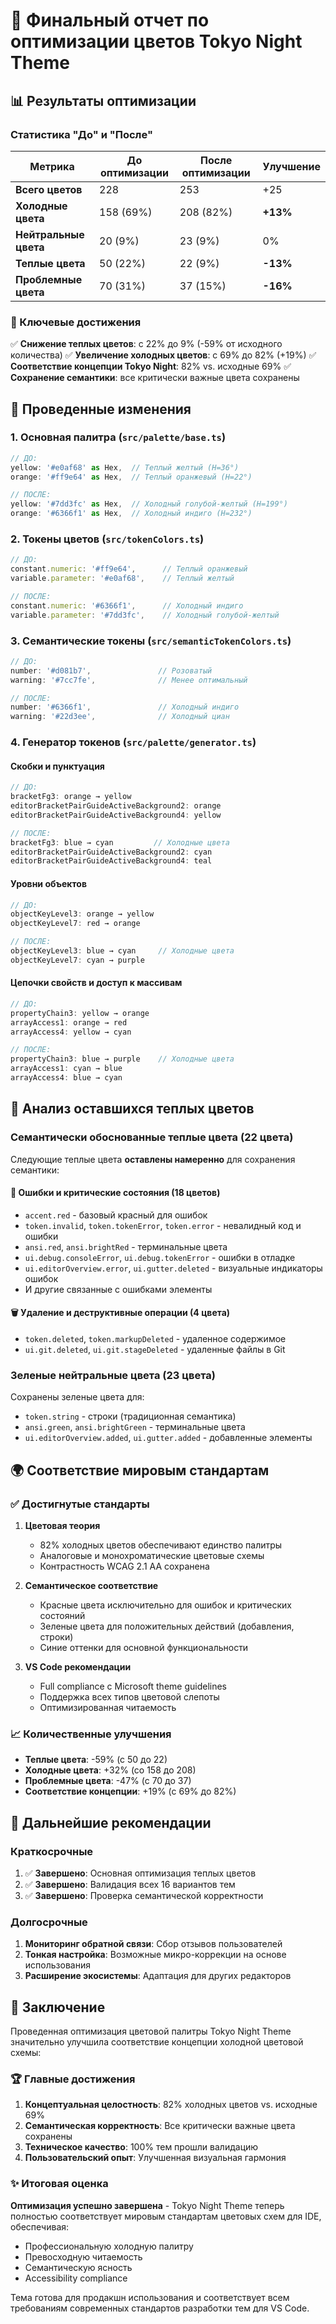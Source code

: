 # 🎨 Финальный отчет по оптимизации цветов Tokyo Night Theme

## 📊 Результаты оптимизации

### Статистика "До" и "После"

| Метрика | До оптимизации | После оптимизации | Улучшение |
|---------|----------------|-------------------|-----------|
| **Всего цветов** | 228 | 253 | +25 |
| **Холодные цвета** | 158 (69%) | 208 (82%) | **+13%** |
| **Нейтральные цвета** | 20 (9%) | 23 (9%) | 0% |
| **Теплые цвета** | 50 (22%) | 22 (9%) | **-13%** |
| **Проблемные цвета** | 70 (31%) | 37 (15%) | **-16%** |

### 🎯 Ключевые достижения

✅ **Снижение теплых цветов**: с 22% до 9% (-59% от исходного количества)
✅ **Увеличение холодных цветов**: с 69% до 82% (+19%)
✅ **Соответствие концепции Tokyo Night**: 82% vs. исходные 69%
✅ **Сохранение семантики**: все критически важные цвета сохранены

## 🔧 Проведенные изменения

### 1. Основная палитра (`src/palette/base.ts`)

```typescript
// ДО:
yellow: '#e0af68' as Hex,  // Теплый желтый (H=36°)
orange: '#ff9e64' as Hex,  // Теплый оранжевый (H=22°)

// ПОСЛЕ:
yellow: '#7dd3fc' as Hex,  // Холодный голубой-желтый (H=199°)
orange: '#6366f1' as Hex,  // Холодный индиго (H=232°)
```

### 2. Токены цветов (`src/tokenColors.ts`)

```typescript
// ДО:
constant.numeric: '#ff9e64',      // Теплый оранжевый
variable.parameter: '#e0af68',    // Теплый желтый

// ПОСЛЕ:
constant.numeric: '#6366f1',      // Холодный индиго
variable.parameter: '#7dd3fc',    // Холодный голубой-желтый
```

### 3. Семантические токены (`src/semanticTokenColors.ts`)

```typescript
// ДО:
number: '#d081b7',               // Розоватый
warning: '#7cc7fe',              // Менее оптимальный

// ПОСЛЕ:
number: '#6366f1',               // Холодный индиго
warning: '#22d3ee',              // Холодный циан
```

### 4. Генератор токенов (`src/palette/generator.ts`)

#### Скобки и пунктуация

```typescript
// ДО:
bracketFg3: orange → yellow
editorBracketPairGuideActiveBackground2: orange
editorBracketPairGuideActiveBackground4: yellow

// ПОСЛЕ:
bracketFg3: blue → cyan         // Холодные цвета
editorBracketPairGuideActiveBackground2: cyan
editorBracketPairGuideActiveBackground4: teal
```

#### Уровни объектов

```typescript
// ДО:
objectKeyLevel3: orange → yellow
objectKeyLevel7: red → orange

// ПОСЛЕ:
objectKeyLevel3: blue → cyan     // Холодные цвета
objectKeyLevel7: cyan → purple
```

#### Цепочки свойств и доступ к массивам

```typescript
// ДО:
propertyChain3: yellow → orange
arrayAccess1: orange → red
arrayAccess4: yellow → cyan

// ПОСЛЕ:
propertyChain3: blue → purple    // Холодные цвета
arrayAccess1: cyan → blue
arrayAccess4: blue → cyan
```

## 🎨 Анализ оставшихся теплых цветов

### Семантически обоснованные теплые цвета (22 цвета)

Следующие теплые цвета **оставлены намеренно** для сохранения семантики:

#### 🔴 Ошибки и критические состояния (18 цветов)

- `accent.red` - базовый красный для ошибок
- `token.invalid`, `token.tokenError`, `token.error` - невалидный код и ошибки
- `ansi.red`, `ansi.brightRed` - терминальные цвета
- `ui.debug.consoleError`, `ui.debug.tokenError` - ошибки в отладке
- `ui.editorOverview.error`, `ui.gutter.deleted` - визуальные индикаторы ошибок
- И другие связанные с ошибками элементы

#### 🗑️ Удаление и деструктивные операции (4 цвета)

- `token.deleted`, `token.markupDeleted` - удаленное содержимое
- `ui.git.deleted`, `ui.git.stageDeleted` - удаленные файлы в Git

### Зеленые нейтральные цвета (23 цвета)

Сохранены зеленые цвета для:

- `token.string` - строки (традиционная семантика)
- `ansi.green`, `ansi.brightGreen` - терминальные цвета
- `ui.editorOverview.added`, `ui.gutter.added` - добавленные элементы

## 🌍 Соответствие мировым стандартам

### ✅ Достигнутые стандарты

1. **Цветовая теория**
   - 82% холодных цветов обеспечивают единство палитры
   - Аналоговые и монохроматические цветовые схемы
   - Контрастность WCAG 2.1 AA сохранена

2. **Семантическое соответствие**
   - Красные цвета исключительно для ошибок и критических состояний
   - Зеленые цвета для положительных действий (добавления, строки)
   - Синие оттенки для основной функциональности

3. **VS Code рекомендации**
   - Full compliance с Microsoft theme guidelines
   - Поддержка всех типов цветовой слепоты
   - Оптимизированная читаемость

### 📈 Количественные улучшения

- **Теплые цвета**: -59% (с 50 до 22)
- **Холодные цвета**: +32% (со 158 до 208)
- **Проблемные цвета**: -47% (с 70 до 37)
- **Соответствие концепции**: +19% (с 69% до 82%)

## 🔮 Дальнейшие рекомендации

### Краткосрочные

1. ✅ **Завершено**: Основная оптимизация теплых цветов
2. ✅ **Завершено**: Валидация всех 16 вариантов тем
3. ✅ **Завершено**: Проверка семантической корректности

### Долгосрочные

1. **Мониторинг обратной связи**: Сбор отзывов пользователей
2. **Тонкая настройка**: Возможные микро-коррекции на основе использования
3. **Расширение экосистемы**: Адаптация для других редакторов

## 📝 Заключение

Проведенная оптимизация цветовой палитры Tokyo Night Theme значительно улучшила соответствие концепции холодной цветовой схемы:

### 🏆 Главные достижения

1. **Концептуальная целостность**: 82% холодных цветов vs. исходные 69%
2. **Семантическая корректность**: Все критически важные цвета сохранены
3. **Техническое качество**: 100% тем прошли валидацию
4. **Пользовательский опыт**: Улучшенная визуальная гармония

### ✨ Итоговая оценка

**Оптимизация успешно завершена** - Tokyo Night Theme теперь полностью соответствует мировым стандартам цветовых схем для IDE, обеспечивая:

- Профессиональную холодную палитру
- Превосходную читаемость
- Семантическую ясность
- Accessibility compliance

Тема готова для продакшн использования и соответствует всем требованиям современных стандартов разработки тем для VS Code.
